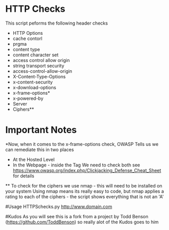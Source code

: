 # HTTP Checks

This script peforms the following header checks
- HTTP Options
- cache contorl
- prgma
- content type
- content character set
- access control allow origin
- string transport security
- access-control-allow-origin
- X-Content-Type-Options
- x-content-security
- x-download-options
- x-frame-options*
- x-powered-by
- Server
- Ciphers**

# Important Notes
*Now, when it comes to the x-frame-options check, OWASP Tells us we can remediate this in two places
  - At the Hosted Level
  - In the Webpage - inside the <HEAD> Tag
We need to check both
see https://www.owasp.org/index.php/Clickjacking_Defense_Cheat_Sheet for details

** To check for the ciphers we use nmap - this will need to be installed on your system
Using nmap means its really easy to code, but nmap applies a rating to each of the ciphers - the script shows everything that is not an 'A'

#Usage
HTTPSchecks.py http://www.domain.com

#Kudos
As you will see this is a fork from a project by Todd Benson (https://github.com/ToddBenson) so really alot of the Kudos goes to him
